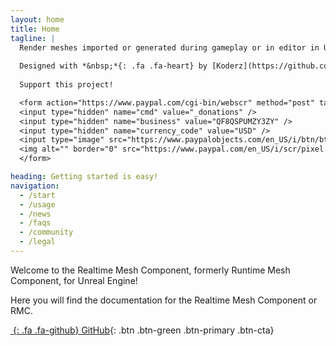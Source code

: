 ```yaml
---
layout: home
title: Home
tagline: |
  Render meshes imported or generated during gameplay or in editor in Unreal Engine!
  
  Designed with *&nbsp;*{: .fa .fa-heart} by [Koderz](https://github.com/Koderz)
  
  Support this project! 

  <form action="https://www.paypal.com/cgi-bin/webscr" method="post" target="_top">
  <input type="hidden" name="cmd" value="_donations" />
  <input type="hidden" name="business" value="QF8QSPUMZY3ZY" />
  <input type="hidden" name="currency_code" value="USD" />
  <input type="image" src="https://www.paypalobjects.com/en_US/i/btn/btn_donate_SM.gif" border="0" name="submit" title="PayPal - The safer, easier way to pay online!" alt="Donate with PayPal button" />
  <img alt="" border="0" src="https://www.paypal.com/en_US/i/scr/pixel.gif" width="1" height="1" />
  </form>

heading: Getting started is easy!
navigation:
  - /start
  - /usage
  - /news
  - /faqs
  - /community
  - /legal
---
```


Welcome to the Realtime Mesh Component, formerly Runtime Mesh Component, for Unreal Engine! 

Here you will find the documentation for the Realtime Mesh Component or RMC.

<div class="cta-container">

[*&nbsp;*{: .fa .fa-github} GitHub][GITHUBRMC]{: .btn .btn-green .btn-primary .btn-cta}

</div>

[GITHUBRMC]: https://github.com/TriAxis-Games/RealtimeMeshComponent
